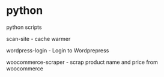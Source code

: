 # python
python scripts

scan-site - cache warmer

wordpress-login - Login to Wordprepress

woocommerce-scraper - scrap product name and price from woocommerce
